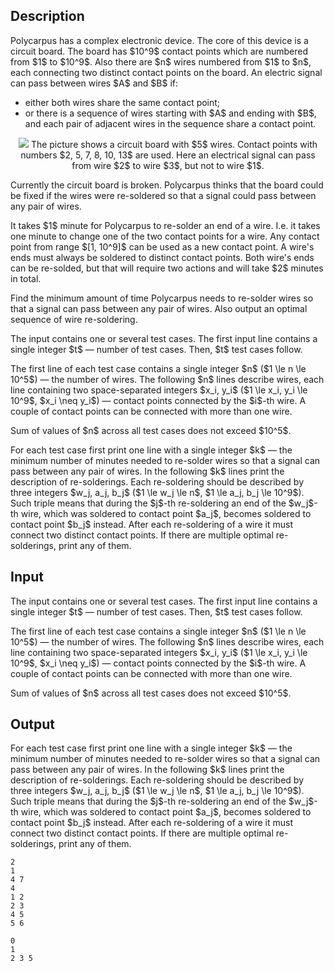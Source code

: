 ## Description

<div><p>Polycarpus has a complex electronic device. The core of this device is a circuit board. The board has $10^9$ contact points which are numbered from $1$ to $10^9$. Also there are $n$ wires numbered from $1$ to $n$, each connecting two distinct contact points on the board. An electric signal can pass between wires $A$ and $B$ if: </p><ul> <li> either both wires share the same contact point; </li><li> or there is a sequence of wires starting with $A$ and ending with $B$, and each pair of adjacent wires in the sequence share a contact point. </li></ul><center> <img class="tex-graphics" src="file://g45irrSM.png" style="max-width: 100.0%;max-height: 100.0%;">   <span class="tex-font-size-small">The picture shows a circuit board with $5$ wires. Contact points with numbers $2, 5, 7, 8, 10, 13$ are used. Here an electrical signal can pass from wire $2$ to wire $3$, but not to wire $1$.</span> </center><p>Currently the circuit board is broken. Polycarpus thinks that the board could be fixed if the wires were re-soldered so that a signal could pass between any pair of wires.</p><p>It takes $1$ minute for Polycarpus to re-solder an end of a wire. I.e. it takes one minute to change one of the two contact points for a wire. Any contact point from range $[1, 10^9]$ can be used as a new contact point. A wire's ends must always be soldered to distinct contact points. Both wire's ends can be re-solded, but that will require two actions and will take $2$ minutes in total.</p><p>Find the minimum amount of time Polycarpus needs to re-solder wires so that a signal can pass between any pair of wires. Also output an optimal sequence of wire re-soldering.</p></div><div class="input-specification"><p>The input contains one or several test cases. The first input line contains a single integer $t$ — number of test cases. Then, $t$ test cases follow.</p><p>The first line of each test case contains a single integer $n$ ($1 \le n \le 10^5$) — the number of wires. The following $n$ lines describe wires, each line containing two space-separated integers $x_i, y_i$ ($1 \le x_i, y_i \le 10^9$, $x_i \neq y_i$) — contact points connected by the $i$-th wire. A couple of contact points can be connected with more than one wire.</p><p>Sum of values of $n$ across all test cases does not exceed $10^5$.</p></div><div class="output-specification"><p>For each test case first print one line with a single integer $k$ — the minimum number of minutes needed to re-solder wires so that a signal can pass between any pair of wires. In the following $k$ lines print the description of re-solderings. Each re-soldering should be described by three integers $w_j, a_j, b_j$ ($1 \le w_j \le n$, $1 \le a_j, b_j \le 10^9$). Such triple means that during the $j$-th re-soldering an end of the $w_j$-th wire, which was soldered to contact point $a_j$, becomes soldered to contact point $b_j$ instead. After each re-soldering of a wire it must connect two distinct contact points. If there are multiple optimal re-solderings, print any of them.</p></div>

## Input

<p>The input contains one or several test cases. The first input line contains a single integer $t$ — number of test cases. Then, $t$ test cases follow.</p><p>The first line of each test case contains a single integer $n$ ($1 \le n \le 10^5$) — the number of wires. The following $n$ lines describe wires, each line containing two space-separated integers $x_i, y_i$ ($1 \le x_i, y_i \le 10^9$, $x_i \neq y_i$) — contact points connected by the $i$-th wire. A couple of contact points can be connected with more than one wire.</p><p>Sum of values of $n$ across all test cases does not exceed $10^5$.</p>

## Output

<p>For each test case first print one line with a single integer $k$ — the minimum number of minutes needed to re-solder wires so that a signal can pass between any pair of wires. In the following $k$ lines print the description of re-solderings. Each re-soldering should be described by three integers $w_j, a_j, b_j$ ($1 \le w_j \le n$, $1 \le a_j, b_j \le 10^9$). Such triple means that during the $j$-th re-soldering an end of the $w_j$-th wire, which was soldered to contact point $a_j$, becomes soldered to contact point $b_j$ instead. After each re-soldering of a wire it must connect two distinct contact points. If there are multiple optimal re-solderings, print any of them.</p>





```input1
2
1
4 7
4
1 2
2 3
4 5
5 6
```




```output1
0
1
2 3 5
```


